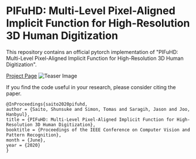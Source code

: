 # PIFuHD: Multi-Level Pixel-Aligned Implicit Function for High-Resolution 3D Human Digitization

This repository contains an official pytorch implementation of "PIFuHD: Multi-Level Pixel-Aligned Implicit Function for High-Resolution 3D Human Digitization".

[Project Page](https://shunsukesaito.github.io/PIFuHD/)
![Teaser Image](https://shunsukesaito.github.io/PIFuHD/resources/images/teaser.png)

If you find the code useful in your research, please consider citing the paper.

```
@InProceedings{saito2020pifuhd,
author = {Saito, Shunsuke and Simon, Tomas and Saragih, Jason and Joo, Hanbyul},
title = {PIFuHD: Multi-Level Pixel-Aligned Implicit Function for High-Resolution 3D Human Digitization},
booktitle = {Proceedings of the IEEE Conference on Computer Vision and Pattern Recognition},
month = {June},
year = {2020}
}
```